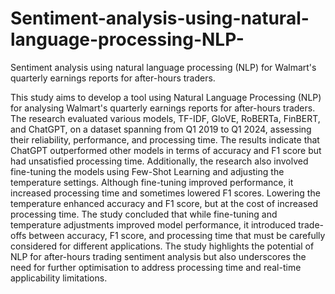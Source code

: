# Sentiment-analysis-using-natural-language-processing-NLP-
Sentiment analysis using natural language processing (NLP) for Walmart's quarterly earnings reports for after-hours traders.

This study aims to develop a tool using Natural Language Processing (NLP) for analysing Walmart's quarterly earnings reports for after-hours traders. The research evaluated various models, TF-IDF, GloVE, RoBERTa, FinBERT, and ChatGPT, on a dataset spanning from Q1 2019 to Q1 2024, assessing their reliability, performance, and processing time. The results indicate that ChatGPT outperformed other models in terms of accuracy and F1 score but had unsatisfied processing time. Additionally, the research also involved fine-tuning the models using Few-Shot Learning and adjusting the temperature settings. Although fine-tuning improved performance, it increased processing time and sometimes lowered F1 scores. Lowering the temperature enhanced accuracy and F1 score, but at the cost of increased processing time. The study concluded that while fine-tuning and temperature adjustments improved model performance, it introduced trade-offs between accuracy, F1 score, and processing time that must be carefully considered for different applications. The study highlights the potential of NLP for after-hours trading sentiment analysis but also underscores the need for further optimisation to address processing time and real-time applicability limitations. 
